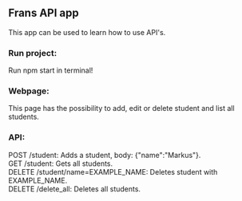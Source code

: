## Frans API app
This app can be used to learn how to use API's.

### Run project:
Run npm start in terminal!

### Webpage:
This page has the possibility to add, edit or delete student and list all students.

### API:   
POST /student: Adds a student, body: {"name":"Markus"}.  
GET /student: Gets all students.  
DELETE /student/name=EXAMPLE_NAME: Deletes student with EXAMPLE_NAME.  
DELETE /delete_all: Deletes all students.  
